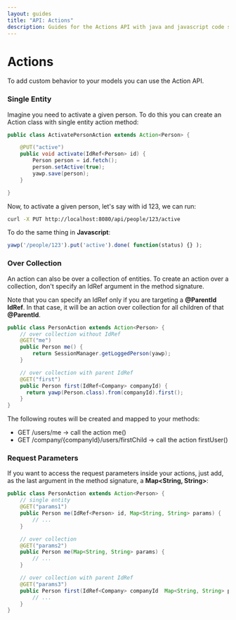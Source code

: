 ```yaml
---
layout: guides
title: "API: Actions"
description: Guides for the Actions API with java and javascript code samples
---
```

# Actions

To add custom behavior to your models you can use the Action API. 

### Single Entity

Imagine you need to activate a given person. To do this you can create an Action class with
single entity action method:

~~~ java
public class ActivatePersonAction extends Action<Person> {

    @PUT("active")
    public void activate(IdRef<Person> id) {
        Person person = id.fetch();
        person.setActive(true);
        yawp.save(person);
    }

}
~~~

Now, to activate a given person, let's say with id 123, we can run:

~~~ bash
curl -X PUT http://localhost:8080/api/people/123/active
~~~

To do the same thing in __Javascript__:

~~~ javascript
yawp('/people/123').put('active').done( function(status) {} );
~~~

### Over Collection

An action can also be over a collection of entities. To create an action over a collection, 
don't specify an IdRef argument in the method signature.

Note that you can specify an IdRef only if you are targeting a __@ParentId IdRef__. In that case, it will
be an action over collection for all children of that __@ParentId__.

~~~ java
public class PersonAction extends Action<Person> {
    // over collection without IdRef
    @GET("me")
    public Person me() {
        return SessionManager.getLoggedPerson(yawp);
    }

    // over collection with parent IdRef
    @GET("first")
    public Person first(IdRef<Company> companyId) {
      return yawp(Person.class).from(companyId).first();
    }
}
~~~

The following routes will be created and mapped to your methods:

  * GET /users/me -> call the action me()
  * GET /company/{companyId}/users/firstChild -> call the action firstUser()
  
### Request Parameters

If you want to access the request parameters inside your actions, just add,     as the last argument 
in the method signature, a __Map<String, String>__:

~~~ java
public class PersonAction extends Action<Person> {
    // single entity
    @GET("params1")
    public Person me(IdRef<Person> id, Map<String, String> params) {
        // ...
    }

    // over collection
    @GET("params2")
    public Person me(Map<String, String> params) {
        // ...
    }

    // over collection with parent IdRef
    @GET("params3")
    public Person first(IdRef<Company> companyId  Map<String, String> params) {
        // ...
    }
}
~~~
